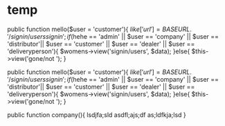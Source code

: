 # temp

public function mello($user = 'customer'){
            $like['url'] = BASEURL.'/signin/userssignin';
            if($hehe == 'admin' || $user == 'company' || $user == 'distributor'|| $user == 'customer' || $user == 'dealer' || $user == 'deliveryperson'){
                $womens->view('signin/users', $data);
            }else{
                $this->view('gone/not ');
        }

public function mello($user = 'customer'){
            $like['url'] = BASEURL.'/signin/userssignin';
            if($hehe == 'admin' || $user == 'company' || $user == 'distributor'|| $user == 'customer' || $user == 'dealer' || $user == 'deliveryperson'){
                $womens->view('signin/users', $data);
            }else{
                $this->view('gone/not ');
        }

public function company(){
    lsdjfa;sld
    asdfl;ajs;df
    as;ldfkja;lsd
}
